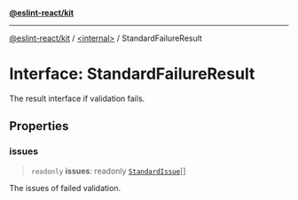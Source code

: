[**@eslint-react/kit**](../../README.md)

***

[@eslint-react/kit](../../README.md) / [\<internal\>](../README.md) / StandardFailureResult

# Interface: StandardFailureResult

The result interface if validation fails.

## Properties

### issues

> `readonly` **issues**: readonly [`StandardIssue`](StandardIssue.md)[]

The issues of failed validation.
